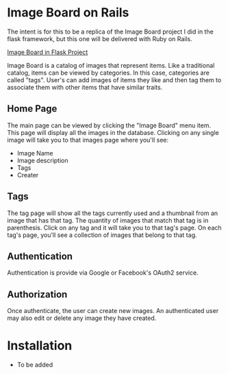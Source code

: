 # Image Board on Rails

The intent is for this to be a replica of the Image Board project I did in
the flask framework, but this one will be delivered with Ruby on Rails.

[Image Board in Flask Project](https://github.com/tlester/Image-Board)

Image Board is a catalog of images that represent items.   Like a traditional
catalog, items can be viewed by categories.  In this case, categories are
called "tags".  User's can add images of items they like and then tag them
to associate them with other items that have similar traits.

## Home Page
The main page can be viewed by clicking the "Image Board" menu item.  This
page will display all the images in the database. Clicking on any single
image will take you to that images page where you'll see:
- Image Name
- Image description
- Tags
- Creater

## Tags
The tag page will show all the tags currently used and a thumbnail from an
image that has that tag.  The quantity of images that match that tag is in
parenthesis.  Click on any tag and it will take you to that tag's page.  On
each tag's page, you'll see a collection of images that belong to that tag.

## Authentication
Authentication is provide via Google or Facebook's OAuth2 service.

## Authorization
Once authenticate, the user can create new images.  An authenticated user
may also edit or delete any image they have created.

# Installation

- To be added
